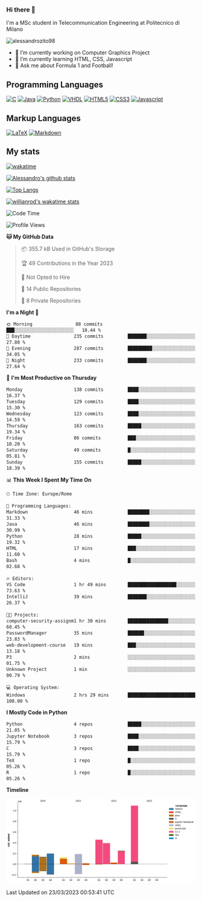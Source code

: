 ### Hi there 👋

I'm a MSc student in Telecommunication Engineering at Politecnico di Milano

<p align="left"> <img src="https://komarev.com/ghpvc/?username=alessandrozito98&label=Profile%20views&color=129e00&style=plastic" alt="alessandrozito98" /> </p>


<!--
**alessandrozito98/alessandrozito98** is a ✨ _special_ ✨ repository because its `README.md` (this file) appears on your GitHub profile.
-->

- 🔭 I’m currently working on Computer Graphics Project
- 🌱 I’m currently learning HTML, CSS, Javascript
- 💬 Ask me about Formula 1 and Football!




## Programming Languages

[![C](https://img.shields.io/badge/c%20-%2300599C.svg?&style=for-the-badge&logo=c&logoColor=white)](<https://en.wikipedia.org/wiki/C_(programming_language)>)
[![Java](https://img.shields.io/badge/java-%23ED8B00.svg?&style=for-the-badge&logo=java&logoColor=white)](https://www.java.com/)
[![Python](https://img.shields.io/badge/python%20-%2314354C.svg?&style=for-the-badge&logo=python&logoColor=white)](https://www.python.org/)
[![VHDL](https://img.shields.io/badge/-VHDL-lightgrey?style=for-the-badge&logo=xilinx&logoColor=red)](https://en.wikipedia.org/wiki/VHDL)
[![HTML5](https://img.shields.io/badge/html5%20-%23E34F26.svg?&style=for-the-badge&logo=html5&logoColor=white)](https://en.wikipedia.org/wiki/HTML5)
[![CSS3](https://img.shields.io/badge/css3%20-%231572B6.svg?&style=for-the-badge&logo=css3&logoColor=white)](https://en.wikipedia.org/wiki/CSS)
[![Javascript](https://img.shields.io/badge/javascript%20-%23323330.svg?&style=for-the-badge&logo=javascript&logoColor=%23F7DF1)](https://en.wikipedia.org/wiki/JavaScript)

## Markup Languages

[![LaTeX](https://img.shields.io/badge/latex%20-%23008080.svg?&style=for-the-badge&logo=latex&logoColor=white)](https://en.wikipedia.org/wiki/LaTeX)
[![Markdown](https://img.shields.io/badge/markdown-%23000000.svg?&style=for-the-badge&logo=markdown&logoColor=white)](https://en.wikipedia.org/wiki/Markdown)


## My stats

[![wakatime](https://wakatime.com/badge/user/6602f0ab-f5f4-418b-b2fb-1fa267f6c557.svg)](https://wakatime.com/@6602f0ab-f5f4-418b-b2fb-1fa267f6c557)


[![Alessandro's github stats](https://github-readme-stats.vercel.app/api?username=alessandrozito98&count_private=true&show_icons=true&theme=radical)](https://github.com/anuraghazra/github-readme-stats)


[![Top Langs](https://github-readme-stats.vercel.app/api/top-langs/?username=alessandrozito98&langs_count=10&layout=compact)](https://github.com/anuraghazra/github-readme-stats)


[![willianrod's wakatime stats](https://github-readme-stats.vercel.app/api/wakatime?username=alessandrozito98&layout=compact&v=2)](https://github.com/anuraghazra/github-readme-stats) 



<!--START_SECTION:waka-->
![Code Time](http://img.shields.io/badge/Code%20Time-67%20hrs%2018%20mins-blue)

![Profile Views](http://img.shields.io/badge/Profile%20Views-8-blue)

**🐱 My GitHub Data** 

> 📦 355.7 kB Used in GitHub's Storage 
 > 
> 🏆 49 Contributions in the Year 2023
 > 
> 🚫 Not Opted to Hire
 > 
> 📜 14 Public Repositories 
 > 
> 🔑 8 Private Repositories 
 > 
**I'm a Night 🦉** 

```text
🌞 Morning                88 commits          ███░░░░░░░░░░░░░░░░░░░░░░   10.44 % 
🌆 Daytime                235 commits         ███████░░░░░░░░░░░░░░░░░░   27.88 % 
🌃 Evening                287 commits         █████████░░░░░░░░░░░░░░░░   34.05 % 
🌙 Night                  233 commits         ███████░░░░░░░░░░░░░░░░░░   27.64 % 
```
📅 **I'm Most Productive on Thursday** 

```text
Monday                   138 commits         ████░░░░░░░░░░░░░░░░░░░░░   16.37 % 
Tuesday                  129 commits         ████░░░░░░░░░░░░░░░░░░░░░   15.30 % 
Wednesday                123 commits         ████░░░░░░░░░░░░░░░░░░░░░   14.59 % 
Thursday                 163 commits         █████░░░░░░░░░░░░░░░░░░░░   19.34 % 
Friday                   86 commits          ███░░░░░░░░░░░░░░░░░░░░░░   10.20 % 
Saturday                 49 commits          █░░░░░░░░░░░░░░░░░░░░░░░░   05.81 % 
Sunday                   155 commits         █████░░░░░░░░░░░░░░░░░░░░   18.39 % 
```


📊 **This Week I Spent My Time On** 

```text
🕑︎ Time Zone: Europe/Rome

💬 Programming Languages: 
Markdown                 46 mins             ████████░░░░░░░░░░░░░░░░░   31.33 % 
Java                     46 mins             ████████░░░░░░░░░░░░░░░░░   30.99 % 
Python                   28 mins             █████░░░░░░░░░░░░░░░░░░░░   19.32 % 
HTML                     17 mins             ███░░░░░░░░░░░░░░░░░░░░░░   11.60 % 
Bash                     4 mins              █░░░░░░░░░░░░░░░░░░░░░░░░   02.68 % 

🔥 Editors: 
VS Code                  1 hr 49 mins        ██████████████████░░░░░░░   73.63 % 
IntelliJ                 39 mins             ███████░░░░░░░░░░░░░░░░░░   26.37 % 

🐱‍💻 Projects: 
computer-security-assignm1 hr 30 mins        ███████████████░░░░░░░░░░   60.45 % 
PasswordManager          35 mins             ██████░░░░░░░░░░░░░░░░░░░   23.83 % 
web-development-course   19 mins             ███░░░░░░░░░░░░░░░░░░░░░░   13.18 % 
P3                       2 mins              ░░░░░░░░░░░░░░░░░░░░░░░░░   01.75 % 
Unknown Project          1 min               ░░░░░░░░░░░░░░░░░░░░░░░░░   00.79 % 

💻 Operating System: 
Windows                  2 hrs 29 mins       █████████████████████████   100.00 % 
```

**I Mostly Code in Python** 

```text
Python                   4 repos             █████░░░░░░░░░░░░░░░░░░░░   21.05 % 
Jupyter Notebook         3 repos             ████░░░░░░░░░░░░░░░░░░░░░   15.79 % 
C                        3 repos             ████░░░░░░░░░░░░░░░░░░░░░   15.79 % 
TeX                      1 repo              █░░░░░░░░░░░░░░░░░░░░░░░░   05.26 % 
R                        1 repo              █░░░░░░░░░░░░░░░░░░░░░░░░   05.26 % 
```



**Timeline**

![Lines of Code chart](https://raw.githubusercontent.com/alessandrozito98/alessandrozito98/master/assets/bar_graph.png)


 Last Updated on 23/03/2023 00:53:41 UTC
<!--END_SECTION:waka-->
